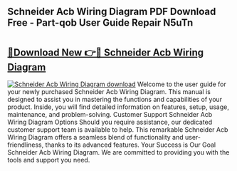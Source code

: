 ## Schneider Acb Wiring Diagram PDF Download Free - Part-qob User Guide Repair N5uTn

# <h2><a href="http://dfu956w.blite.top/?on=Schneider+Acb+Wiring+Diagram">🔗Download New 👉🔴 Schneider Acb Wiring Diagram</a></h2>

[![Schneider Acb Wiring Diagram download](https://i.imgur.com/lujVjoI.png)](http://dfu956w.blite.top/?on=Schneider+Acb+Wiring+Diagram)
Welcome to the user guide for your newly purchased Schneider Acb Wiring Diagram. This manual is designed to assist you in mastering the functions and capabilities of your product. Inside, you will find detailed information on features, setup, usage, maintenance, and problem-solving. Customer Support Schneider Acb Wiring Diagram Options Should you require assistance, our dedicated customer support team is available to help. This remarkable Schneider Acb Wiring Diagram offers a seamless blend of functionality and user-friendliness, thanks to its advanced features. Your Success is Our Goal Schneider Acb Wiring Diagram. We are committed to providing you with the tools and support you need.

